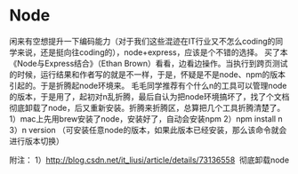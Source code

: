 Node
===============
闲来有空想提升一下编码能力（对于我们这些混迹在IT行业又不怎么coding的同学来说，还是挺向往coding的），node+express，应该是个不错的选择。
买了本《Node与Express结合》（Ethan Brown）看看，边看边操作。当执行到跨页测试的时候，运行结果和作者写的就是不一样，于是，怀疑是不是node、npm的版本引起的。于是折腾起node环境来。
毛毛同学推荐有个什么n的工具可以管理node的版本，于是用了，起初对n乱折腾，最后自认为把node环境搞坏了，找了个文档彻底卸载了node，后又重新安装。折腾来折腾区，总算把几个工具折腾清楚了。
1）mac上先用brew安装了node，安装好了，自动会安装npm
2）npm install n
3）n version （可安装任意node的版本，如果此版本已经安装，那么该命令就会进行版本切换）


附注：
1）http://blog.csdn.net/it_liusi/article/details/73136558  彻底卸载node
